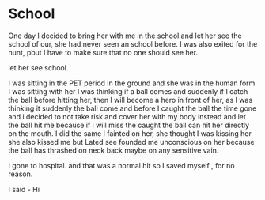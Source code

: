 # School

One day I decided to bring her with me in the school and let her see the school of our, she had never seen an school before. I was also exited for the hunt, pbut I have to make sure that no one should see her.

let her see school.

I was sitting in the PET period in the ground and she was in the human form I was sitting with her I was thinking if a ball comes and suddenly if I catch the ball before hitting her, then I will become a hero in front of her, as I was thinking it suddenly the ball come and before I caught the ball the time gone and i decided to not take risk and cover her with my body instead and let the ball hit me because if i will miss the caught the ball can hit her directly on the mouth. I did the same I fainted on her, she thought I was kissing her she also kissed me but Lated see founded me unconscious on her because the ball has thrashed on neck back maybe on any sensitive vain.

I gone to hospital. and that was a normal hit so I saved myself , for no reason.



I said - Hi





